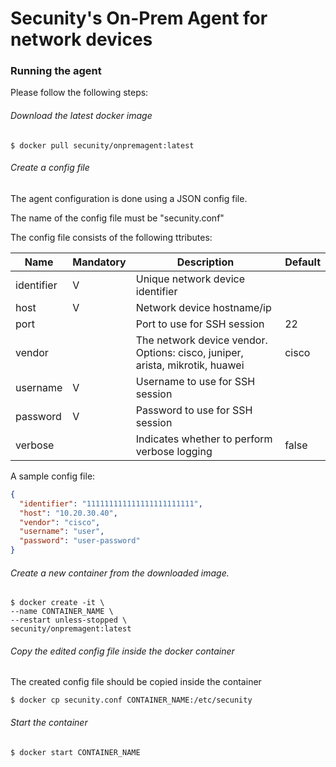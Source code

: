 # Secunity's On-Prem Agent for network devices

### Running the agent

Please follow the following steps:

###### Download the latest docker image
```shell script
$ docker pull secunity/onpremagent:latest
```

###### Create a config file
The agent configuration is done using a JSON config file.

The name of the config file must be "secunity.conf"

The config file consists of the following ttributes:

| Name       | Mandatory | Description                                                                      | Default |
|------------|-----------|----------------------------------------------------------------------------------|---------|
| identifier | V         | Unique network device identifier                                                 |         |
| host       | V         | Network device hostname/ip                                                       |         |
| port       |           | Port to use for SSH session                                                      | 22      |
| vendor     |           | The network device vendor.<br/>Options: cisco, juniper, arista, mikrotik, huawei | cisco   |
| username   | V         | Username to use for SSH session                                                  |         |
| password   | V         | Password to use for SSH session                                                  |         |
| verbose   |           | Indicates whether to perform verbose logging                                     | false      |

A sample config file:

```json
{
  "identifier": "111111111111111111111111",
  "host": "10.20.30.40",
  "vendor": "cisco",
  "username": "user",
  "password": "user-password"
}
```

###### Create a new container from the downloaded image.

```shell script
$ docker create -it \
--name CONTAINER_NAME \
--restart unless-stopped \
secunity/onpremagent:latest
```

###### Copy the edited config file inside the docker container

The created config file should be copied inside the container  

```shell script
$ docker cp secunity.conf CONTAINER_NAME:/etc/secunity
```

###### Start the container
```shell script
$ docker start CONTAINER_NAME
```

